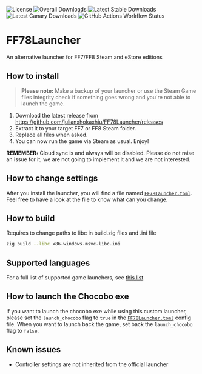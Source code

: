 ![License](https://img.shields.io/github/license/julianxhokaxhiu/FF78Launcher) ![Overall Downloads](https://img.shields.io/github/downloads/julianxhokaxhiu/FF78Launcher/total?label=Overall%20Downloads) ![Latest Stable Downloads](https://img.shields.io/github/downloads/julianxhokaxhiu/FF78Launcher/latest/total?label=Latest%20Stable%20Downloads&sort=semver) ![Latest Canary Downloads](https://img.shields.io/github/downloads/julianxhokaxhiu/FF78Launcher/canary/total?label=Latest%20Canary%20Downloads) ![GitHub Actions Workflow Status](https://github.com/julianxhokaxhiu/FF78Launcher/actions/workflows/main-0.3.0.yml/badge.svg?branch=master)

# FF78Launcher

An alternative launcher for FF7/FF8 Steam and eStore editions

## How to install

> **Please note:** Make a backup of your launcher or use the Steam Game files integrity check if something goes wrong and you're not able to launch the game.

1. Download the latest release from https://github.com/julianxhokaxhiu/FF78Launcher/releases
2. Extract it to your target FF7 or FF8 Steam folder.
3. Replace all files when asked.
4. You can now run the game via Steam as usual. Enjoy!

**REMEMBER:** Cloud sync is and always will be disabled. Please do not raise an issue for it, we are not going to implement it and we are not interested.

## How to change settings

After you install the launcher, you will find a file named [`FF78Launcher.toml`](misc/FF78Launcher.toml). Feel free to have a look at the file to know what can you change.

## How to build

Requires to change paths to libc in build.zig files and .ini file
```sh
zig build --libc x86-windows-msvc-libc.ini
```

## Supported languages

For a full list of supported game launchers, see [this list](https://github.com/julianxhokaxhiu/FF78Launcher/blob/master/src/winmain.cpp#L23-L37)

## How to launch the Chocobo exe

If you want to launch the chocobo exe while using this custom launcher, please set the `launch_chocobo` flag to `true` in the [`FF78Launcher.toml`](misc/FF78Launcher.toml) config file. When you want to launch back the game, set back the `launch_chocobo` flag to `false`.

## Known issues

- Controller settings are not inherited from the official launcher
